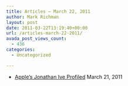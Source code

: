 ```yaml
---
title: Articles – March 22, 2011
author: Mark Richman
layout: post
date: 2011-03-22T13:19:40+00:00
url: /articles-march-22-2011/
avada_post_views_count:
  - 436
categories:
  - Uncategorized

---
```

  * [Apple&#8217;s Jonathan Ive Profiled][1]
March 21, 2011 </ul>

 [1]: http://www.winbeta.org/?q=news/apples-jonathan-ive-profiled